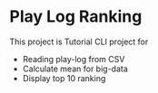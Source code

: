 # Play Log Ranking

This project is Tutorial CLI project for 
- Reading play-log from CSV
- Calculate mean for big-data
- Display top 10 ranking
